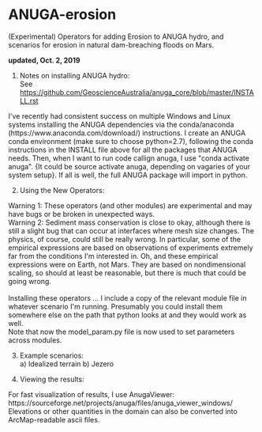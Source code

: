 # ANUGA-erosion
(Experimental) Operators for adding Erosion to ANUGA hydro, and scenarios for erosion in natural dam-breaching floods on Mars.

<b>updated, Oct. 2, 2019</b>

1) Notes on installing ANUGA hydro:<br>
See https://github.com/GeoscienceAustralia/anuga_core/blob/master/INSTALL.rst<br>

<p>I've recently had consistent success on  multiple Windows and Linux systems installing the ANUGA dependencies via the conda/anaconda (https://www.anaconda.com/download/) instructions.  I create an ANUGA conda environment (make sure to choose python=2.7), following the conda instructions in the INSTALL file above for all the packages that ANUGA needs. Then, when I want to run code callign anuga, I use "conda activate anuga".  {It could be source activate anuga, depending on vagaries of your system setup}.  If all is well, the full ANUGA package will  import in python. 

2) Using the New Operators:<br>
<p> Warning 1: These operators (and other modules) are experimental and may have bugs or be broken in unexpected ways.  <br>
Warning 2: Sediment mass conservation is close to okay, although there is still a slight bug that can occur at interfaces where mesh size changes.  The physics, of course, could still be really wrong. In particular, some of the empirical expressions are based on observations of experiments extremely far from the conditions I'm interested in.  Oh, and these empirical expressions were on Earth, not Mars. They are based on nondimensional scaling, so should at least be reasonable, but there is much that could be going wrong. <br>
<Br>
Installing these operators ... I include a copy of the relevant module file in whatever scenario I'm running.  Presumably you could install them somewhere else on the path that python looks at and they would work as well.
<br>
Note that now the model_param.py file is now used to set parameters across modules.

3) Example scenarios:<br>
a) Idealized terrain
b) Jezero

4) Viewing the results:  
<p>For fast visualization of results, I use AnugaViewer: https://sourceforge.net/projects/anuga/files/anuga_viewer_windows/<br>
Elevations or other quantities in the domain can also be converted into ArcMap-readable ascii files. 

